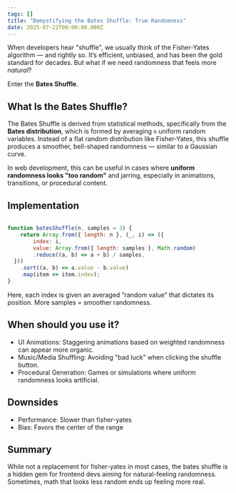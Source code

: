 ```yaml
---
tags: []
title: "Demystifying the Bates Shuffle: True Randomness"
date: 2025-07-22T00:00:00.000Z
---
```


When developers hear "shuffle", we usually think of the Fisher-Yates algorithm — and rightly so. It’s efficient, unbiased, and has been the gold standard for decades. But what if we need randomness that feels more *natural*?

Enter the **Bates Shuffle**.

## What Is the Bates Shuffle?

The Bates Shuffle is derived from statistical methods, specifically from the **Bates distribution**, which is formed by averaging `n` uniform random variables. Instead of a flat random distribution like Fisher-Yates, this shuffle produces a smoother, bell-shaped randomness — similar to a Gaussian curve.

In web development, this can be useful in cases where **uniform randomness looks "too random"** and jarring, especially in animations, transitions, or procedural content.

## Implementation

```js [bates-shuffle.js]

function batesShuffle(n, samples = 3) {
    return Array.from({ length: n }, (_, i) => ({
        index: i,
        value: Array.from({ length: samples }, Math.random)
        .reduce((a, b) => a + b) / samples,
  }))
    .sort((a, b) => a.value - b.value)
    .map(item => item.index);
}
```

Here, each index is given an averaged “random value” that dictates its position. More samples = smoother randomness.

## When should you use it?

- UI Animations: Staggering animations based on weighted randomness can appear more organic.
- Music/Media Shuffling: Avoiding "bad luck" when clicking the shuffle button.
- Procedural Generation: Games or simulations where uniform randomness looks artificial.

## Downsides

- Performance: Slower than fisher-yates
- Bias: Favors the center of the range

## Summary

While not a replacement for fisher-yates in most cases, the bates shuffle is a hidden gem for frontend devs aiming for natural-feeling randomness. Sometimes, math that looks less random ends up feeling more real.
